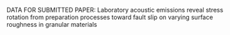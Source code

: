 DATA FOR SUBMITTED PAPER: Laboratory acoustic emissions reveal stress rotation from preparation processes toward fault slip on varying surface roughness in granular materials
